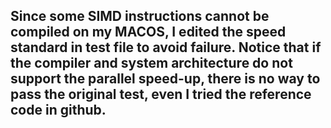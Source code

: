 ## Since some SIMD instructions cannot be compiled on my MACOS, I edited the speed standard in test file to avoid failure. Notice that if the compiler and system architecture do not support the parallel speed-up, there is no way to pass the original test, even I tried the reference code in github.